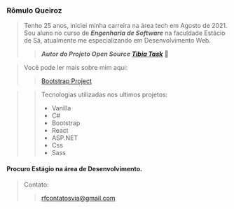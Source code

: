 ### Rômulo Queiroz
> Tenho 25 anos, iniciei minha carreira na área tech em Agosto de 2021. 
> Sou aluno no curso de ***Engenharia de Software*** na faculdade Estácio de Sá,
> atualmente me especializando em Desenvolvimento Web.
> > ***Autor do Projeto Open Source <a target="_blank" href="https://github.com/Romulo-Queiroz/Site-Tibiano">Tibia Task</a>*** :dizzy:


> Você pode ler mais sobre mim aqui: 
> 
>> <a href="https://bootstrap-profile.netlify.app/index.html" target="_blank"> Bootstrap Project</a>

>> Tecnologias utilizadas nos ultimos projetos:
>> * Vanilla
>> * C#
>> * Bootstrap
>> * React
>> * ASP.NET
>> * Css
>> * Sass

#### Procuro Estágio na área de Desenvolvimento.
> Contato:
>> rfcontatosvia@gmail.com
